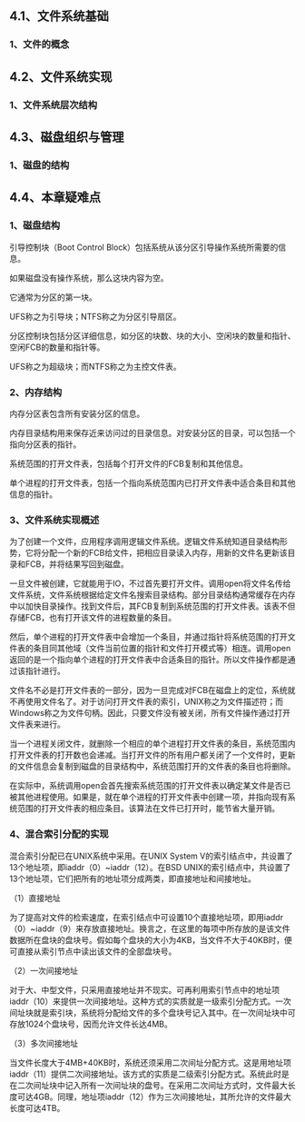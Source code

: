 ## 4.1、文件系统基础

### 1、文件的概念

## 4.2、文件系统实现

### 1、文件系统层次结构

## 4.3、磁盘组织与管理

### 1、磁盘的结构

## 4.4、本章疑难点

### 1、磁盘结构

引导控制块（Boot Control Block）包括系统从该分区引导操作系统所需要的信息。

如果磁盘没有操作系统，那么这块内容为空。

它通常为分区的第一块。

UFS称之为引导块；NTFS称之为分区引导扇区。

分区控制块包括分区详细信息，如分区的块数、块的大小、空闲块的数量和指针、空闲FCB的数量和指针等。

UFS称之为超级块；而NTFS称之为主控文件表。

### 2、内存结构

内存分区表包含所有安装分区的信息。

内存目录结构用来保存近来访问过的目录信息。对安装分区的目录，可以包括一个指向分区表的指针。

系统范围的打开文件表，包括每个打开文件的FCB复制和其他信息。

单个进程的打开文件表，包括一个指向系统范围内已打开文件表中适合条目和其他信息的指针。

### 3、文件系统实现概述

为了创建一个文件，应用程序调用逻辑文件系统。逻辑文件系统知道目录结构形势，它将分配一个新的FCB给文件，把相应目录读入内存，用新的文件名更新该目录和FCB，并将结果写回到磁盘。

一旦文件被创建，它就能用于IO，不过首先要打开文件。调用open将文件名传给文件系统，文件系统根据给定文件名搜索目录结构。部分目录结构通常缓存在内存中以加快目录操作。找到文件后，其FCB复制到系统范围的打开文件表。该表不但存储FCB，也有打开该文件的进程数量的条目。

然后，单个进程的打开文件表中会增加一个条目，并通过指针将系统范围的打开文件表的条目同其他域（文件当前位置的指针和文件打开模式等）相连。调用open返回的是一个指向单个进程的打开文件表中合适条目的指针。所以文件操作都是通过该指针进行。

文件名不必是打开文件表的一部分，因为一旦完成对FCB在磁盘上的定位，系统就不再使用文件名了。对于访问打开文件表的索引，UNIX称之为文件描述符；而Windows称之为文件句柄。因此，只要文件没有被关闭，所有文件操作通过打开文件表来进行。

当一个进程关闭文件，就删除一个相应的单个进程打开文件表的条目，系统范围内打开文件表的打开数也会递减。当打开文件的所有用户都关闭了一个文件时，更新的文件信息会复制到磁盘的目录结构中，系统范围打开的文件表的条目也将删除。

在实际中，系统调用open会首先搜索系统范围的打开文件表以确定某文件是否已被其他进程使用。如果是，就在单个进程的打开文件表中创建一项，并指向现有系统范围的打开文件表的相应条目。该算法在文件已打开时，能节省大量开销。

### 4、混合索引分配的实现

混合索引分配已在UNIX系统中采用。在UNIX System V的索引结点中，共设置了13个地址项，即iaddr（0）~iaddr（12）。在BSD UNIX的索引结点中，共设置了13个地址项，它们把所有的地址项分成两类，即直接地址和间接地址。

（1）直接地址

为了提高对文件的检索速度，在索引结点中可设置10个直接地址项，即用iaddr（0）~iaddr（9）来存放直接地址。换言之，在这里的每项中所存放的是该文件数据所在盘块的盘块号。假如每个盘块的大小为4KB，当文件不大于40KB时，便可直接从索引节点中读出该文件的全部盘块号。

（2）一次间接地址

对于大、中型文件，只采用直接地址并不现实。可再利用索引节点中的地址项iaddr（10）来提供一次间接地址。这种方式的实质就是一级索引分配方式。一次间址块就是索引块，系统将分配给文件的多个盘块号记入其中。在一次间址块中可存放1024个盘块号，因而允许文件长达4MB。

（3）多次间接地址

当文件长度大于4MB+40KB时，系统还须采用二次间址分配方式。这是用地址项iaddr（11）提供二次间接地址。该方式的实质是二级索引分配方式。系统此时是在二次间址块中记入所有一次间址块的盘号。在采用二次间址方式时，文件最大长度可达4GB。同理，地址项iaddr（12）作为三次间接地址，其所允许的文件最大长度可达4TB。